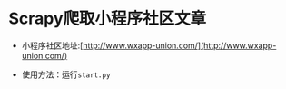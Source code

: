 # Scrapy爬取小程序社区文章

* 小程序社区地址:[http://www.wxapp-union.com/](http://www.wxapp-union.com/)

* 使用方法：运行`start.py`